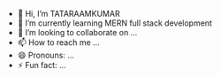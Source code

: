 - 👋 Hi, I’m TATARAAMKUMAR
- 🌱 I’m currently learning MERN full stack development
- 💞️ I’m looking to collaborate on ...
- 📫 How to reach me ...
- 😄 Pronouns: ...
- ⚡ Fun fact: ...

<!---
TATARAAMKUMAR33/TATARAAMKUMAR33 is a ✨ special ✨ repository because its `README.md` (this file) appears on your GitHub profile.
You can click the Preview link to take a look at your changes.
--->
